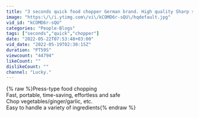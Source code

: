 ```yaml
---
title: "3 seconds quick food chopper German brand. High quality Sharp stainless steel blade"
image: "https:\/\/i.ytimg.com\/vi\/kCOMD6r-sQU\/hqdefault.jpg"
vid_id: "kCOMD6r-sQU"
categories: "People-Blogs"
tags: ["seconds","quick","chopper"]
date: "2022-05-22T07:53:48+03:00"
vid_date: "2022-05-19T02:30:15Z"
duration: "PT59S"
viewcount: "44794"
likeCount: ""
dislikeCount: ""
channel: "Lucky."
---
```

{% raw %}Press-type food chopping<br />Fast, portable, time-saving, effortless and safe<br />Chop vegetables/ginger/garlic, etc.<br />Easy to handle a variety of ingredients{% endraw %}

